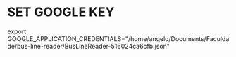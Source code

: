 # SET GOOGLE KEY

export GOOGLE_APPLICATION_CREDENTIALS="/home/angelo/Documents/Faculdade/bus-line-reader/BusLineReader-516024ca6cfb.json"